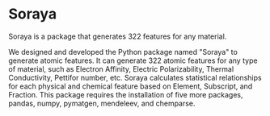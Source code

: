# Soraya
Soraya is a package that generates 322 features for any material.


We designed and developed the Python package named "Soraya" to generate atomic features. It can generate 322 atomic features for any type of material, such as Electron Affinity, Electric Polarizability, Thermal Conductivity, Pettifor number, etc. Soraya calculates statistical relationships for each physical and chemical feature based on Element, Subscript, and Fraction. This package requires the installation of five more packages, pandas, numpy, pymatgen, mendeleev, and chemparse. 
